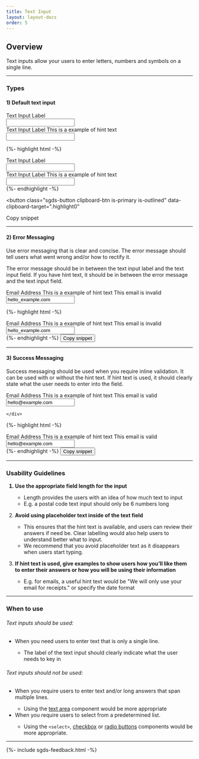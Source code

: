 ```yaml
---
title: Text Input
layout: layout-docs
order: 5
---
```


<h2>Overview</h2>
<p>
  Text inputs allow your users to enter letters, numbers and symbols on a single line.
</p>

<hr />

<h3>Types</h3>

<h4>1) Default text input</h4>

<div class="sgds-example-others">
  <div class="field">
    <label class="label" for=input-1">Text Input Label</label>
    <div class="control">
      <input class="input" type="text" id=input-1" />
    </div>
  </div>

  <div class="field">
    <label class="label" for=input-2">Text Input Label</label>
    <span class="hint">This is a example of hint text</span>
    <div class="control">
      <input class="input" type="text" id=input-2" />
    </div>
  </div>
</div>

{%- highlight html -%}
<div class="field">
  <label class="label" for=input-1">Text Input Label</label>
  <div class="control">
    <input class="input" type="text" id=input-1" />
  </div>
</div>

<div class="field">
  <label class="label" for=input-2">Text Input Label</label>
  <span class="hint">This is a example of hint text</span>
  <div class="control">
    <input class="input" type="text" id=input-2" />
  </div>
</div>
{%- endhighlight -%}

<button
  class="sgds-button clipboard-btn is-primary is-outlined"
  data-clipboard-target=".highlight0"
>
  Copy snippet
</button>

<hr />

<h4>2) Error Messaging</h4>

<p>
  Use error messaging that is clear and concise.
  The error message should tell users what went wrong and/or how to rectify it.
</p>
<p>
  The error message should be in between the text input label and the text input field.
  If you have hint text, it should be in between the error message and the text input field.
</p>

<div class="sgds-example-others">
  <div class="field">
    <label class="label" for=input-3">Email Address</label>
    <span class="hint">This is a example of hint text</span>
    <span class="help is-danger">This email is invalid</span>
    <div class="control">
      <input
        class="input is-danger"
        type="email"
        placeholder="Email Address"
        value="hello_example.com"
        id=input-3"
      />
    </div>
    
  </div>
</div>

{%- highlight html -%}
<div class="field">
  <label class="label" for=input-3">Email Address</label>
  <span class="hint">This is a example of hint text</span>
  <span class="help is-danger">This email is invalid</span>
  <div class="control">
    <input
      class="input is-danger"
      type="email"
      placeholder="Email Address"
      value="hello_example.com"
      id=input-3"
    />
  </div>
  
</div>
{%- endhighlight -%}
<button
  class="sgds-button clipboard-btn is-primary is-outlined"
  data-clipboard-target=".highlight1"
>
  Copy snippet
</button>

<hr />

<h4>3) Success Messaging</h4>

<p>
  Success messaging should be used when you require inline validation.
  It can be used with or without the hint text.
  If hint text is used, it should clearly state what
  the user needs to enter into the field.
</p>

<div class="sgds-example-others">
    <div class="field">
        <label class="label" for=input-4">Email Address</label>
        <span class="hint">This is a example of hint text</span>
        <span class="help is-success">This email is valid</span>
        <div class="control">
            <input
            class="input is-success"
            type="email"
            placeholder="Email input"
            value="hello@example.com"
            id=input-4"
            />
        </div>
        
    </div>
</div>

{%- highlight html -%}
<div class="field">
  <label class="label" for=input-4">Email Address</label>
  <span class="hint">This is a example of hint text</span>
  <span class="help is-success">This email is valid</span>
  <div class="control">
      <input
      class="input is-success"
      type="email"
      placeholder="Email input"
      value="hello@example.com"
      id=input-4"
      />
  </div>
  
</div>
{%- endhighlight -%}
<button
  class="sgds-button clipboard-btn is-primary is-outlined"
  data-clipboard-target=".highlight2"
>
  Copy snippet
</button>

<hr />

<h3>Usability Guidelines</h3>
<ol>
  <b><li>Use the appropriate field length for the input</li></b>
  <ul>
    <li>Length provides the users with an idea of how much text to input</li>
    <li>E.g. a postal code text input should only be 6 numbers long</li>
  </ul>

  <b><li>Avoid using placeholder text inside of the text field</li></b>
  <ul>
    <li>
      This ensures that the hint text is available, and users can review their answers if need be.
      Clear labelling would also help users to understand better what to input.
    </li>
    <li>We recommend that you avoid placeholder text as it disappears when users start typing.</li>
  </ul>

  <b><li>If hint text is used, give examples to show users how you’ll like
    them to enter their answers or how you will be using their information</li></b>
  <ul>
    <li>E.g. for emails, a useful hint text would be
      "We will only use your email for receipts." or specify the date format</li>
  </ul>
</ol>

<hr/>
<h3>When to use</h3>

<h6>Text inputs should be used:</h6>
<ul>
  <li>When you need users to enter text that is only a single line.</li>
  <ul>
    <li>The label of the text input should clearly indicate what the user needs to key in</li>
  </ul>
</ul>

<h6>Text inputs should not be used:</h6>
<ul>
  <li>When you require users to enter text and/or long answers that span multiple lines.</li>
    <ul>
      <li>Using the <a href="/docs/text area/">text area</a> component would be more appropriate</li>
    </ul>
  <li>When you require users to select from a predetermined list.</li>
    <ul>
      <li>
        Using the <code>&lt;select&gt;</code>, <a href="/docs/checkbox/">checkbox</a>
         or <a href="/docs/radio-buttons/">radio buttons</a> components would be more appropriate.
        </li>
    </ul>
</ul>

<hr/>

{%- include sgds-feedback.html -%}
